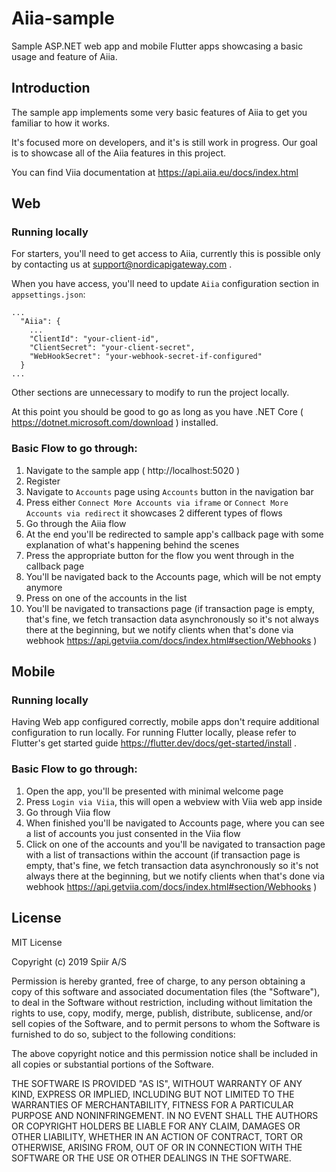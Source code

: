 # Aiia-sample

Sample ASP.NET web app and mobile Flutter apps showcasing a basic usage and feature of Aiia.

## Introduction

The sample app implements some very basic features of Aiia to get you familiar to how it works.

It's focused more on developers, and it's is still work in progress. Our goal is to showcase all of the Aiia features in this project.


You can find Viia documentation at https://api.aiia.eu/docs/index.html

## Web

### Running locally

For starters, you'll need to get access to Aiia, currently this is possible only by contacting us at support@nordicapigateway.com .

When you have access, you'll need to update `Aiia` configuration section in `appsettings.json`:

```
...
  "Aiia": {
    ...
    "ClientId": "your-client-id",
    "ClientSecret": "your-client-secret",
    "WebHookSecret": "your-webhook-secret-if-configured"
  }
...
```

Other sections are unnecessary to modify to run the project locally.

At this point you should be good to go as long as you have .NET Core ( https://dotnet.microsoft.com/download ) installed.

### Basic Flow to go through:

1. Navigate to the sample app ( http://localhost:5020 )
2. Register
3. Navigate to `Accounts` page using `Accounts` button in the navigation bar
4. Press either `Connect More Accounts via iframe` or `Connect More Accounts via redirect` it showcases 2 different types of flows
5. Go through the Aiia flow
6. At the end you'll be redirected to sample app's callback page with some explanation of what's happening behind the scenes
7. Press the appropriate button for the flow you went through in the callback page
8. You'll be navigated back to the Accounts page, which will be not empty anymore
9. Press on one of the accounts in the list
10. You'll be navigated to transactions page (if transaction page is empty, that's fine, we fetch transaction data asynchronously so it's not always there at the beginning, but we notify clients when that's done via webhook https://api.getviia.com/docs/index.html#section/Webhooks )

## Mobile

### Running locally

Having Web app configured correctly, mobile apps don't require additional configuration to run locally. For running Flutter locally, please refer to Flutter's get started guide https://flutter.dev/docs/get-started/install .

### Basic Flow to go through:

1. Open the app, you'll be presented with minimal welcome page
2. Press `Login via Viia`, this will open a webview with Viia web app inside
3. Go through Viia flow
4. When finished you'll be navigated to Accounts page, where you can see a list of accounts you just consented in the Viia flow
5. Click on one of the accounts and you'll be navigated to transaction page with a list of transactions within the account (if transaction page is empty, that's fine, we fetch transaction data asynchronously so it's not always there at the beginning, but we notify clients when that's done via webhook https://api.getviia.com/docs/index.html#section/Webhooks )

## License

MIT License

Copyright (c) 2019 Spiir A/S

Permission is hereby granted, free of charge, to any person obtaining a copy
of this software and associated documentation files (the "Software"), to deal
in the Software without restriction, including without limitation the rights
to use, copy, modify, merge, publish, distribute, sublicense, and/or sell
copies of the Software, and to permit persons to whom the Software is
furnished to do so, subject to the following conditions:

The above copyright notice and this permission notice shall be included in all
copies or substantial portions of the Software.

THE SOFTWARE IS PROVIDED "AS IS", WITHOUT WARRANTY OF ANY KIND, EXPRESS OR
IMPLIED, INCLUDING BUT NOT LIMITED TO THE WARRANTIES OF MERCHANTABILITY,
FITNESS FOR A PARTICULAR PURPOSE AND NONINFRINGEMENT. IN NO EVENT SHALL THE
AUTHORS OR COPYRIGHT HOLDERS BE LIABLE FOR ANY CLAIM, DAMAGES OR OTHER
LIABILITY, WHETHER IN AN ACTION OF CONTRACT, TORT OR OTHERWISE, ARISING FROM,
OUT OF OR IN CONNECTION WITH THE SOFTWARE OR THE USE OR OTHER DEALINGS IN THE
SOFTWARE.
